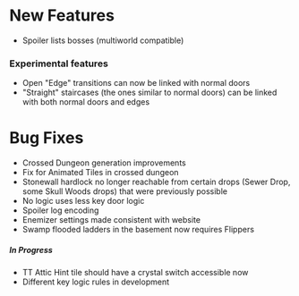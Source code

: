 # New Features

* Spoiler lists bosses (multiworld compatible)

### Experimental features

* Open "Edge" transitions can now be linked with normal doors
* "Straight" staircases (the ones similar to normal doors) can be linked with both normal doors and edges      

# Bug Fixes

* Crossed Dungeon generation improvements
* Fix for Animated Tiles in crossed dungeon
* Stonewall hardlock no longer reachable from certain drops (Sewer Drop, some Skull Woods drops) that were previously possible
* No logic uses less key door logic
* Spoiler log encoding
* Enemizer settings made consistent with website
* Swamp flooded ladders in the basement now requires Flippers

##### In Progress

* TT Attic Hint tile should have a crystal switch accessible now 
* Different key logic rules in development 
